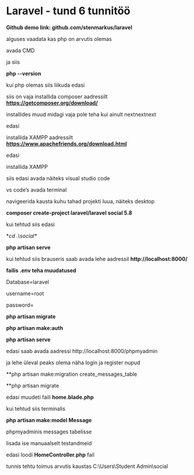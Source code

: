 # Laravel - tund 6 tunnitöö

**Github demo link: github.com/stenmarkus/laravel**

alguses vaadata kas php on arvutis olemas

avada CMD

ja siis

**php --version**

kui php olemas siis liikuda edasi

siis on vaja installida composer aadressilt **https://getcomposer.org/download/**

installides muud midagi vaja pole teha kui ainult nextnextnext

edasi

installida XAMPP aadressilt **https://www.apachefriends.org/download.html**

edasi

installida XAMPP

siis edasi avada näiteks visual studio code

vs code’s avada terminal

navigeerida kausta kuhu tahad projekti luua, näiteks desktop

**composer create-project laravel/laravel social 5.8**

kui tehtud siis edasi

**cd .\social\**

**php artisan serve**

kui tehtud siis brauseris saab avada lehe aadressil **http://localhost:8000/**

**failis .env teha muudatused**

Database=laravel

username=root

password=

**php artisan migrate**

**php artisan make:auth**

**php artisan serve**

edasi saab avada aadressi http://localhost:8000/phpmyadmin

ja lehe üleval peaks olema näha login ja register nupud

**php artisan make:migration create_messages_table

**php artisan migrate

edasi muudeti faili **home.blade.php**

kui tehtud siis terminalis

**php artisan make:model Message**

phpmyadminis messages tabelisse

lisada ise manuaalselt testandmeid

edasi loodi **HomeController.php** fail

tunnis tehtu toimus arvutis kaustas C:\Users\Student Admin\social


















